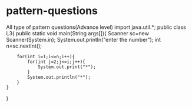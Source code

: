 # pattern-questions
All type of pattern questions(Advance level)
import java.util.*;
public class L3{
    public static void main(String args[]){
        Scanner sc=new Scanner(System.in);
        System.out.println("enter the number");
        int n=sc.nextInt();
        
        for(int i=1;i<=n;i++){
            for(int j=2;j<=i;j++){
                System.out.print("*");
            }
            System.out.println("*");
        }
    }




}
